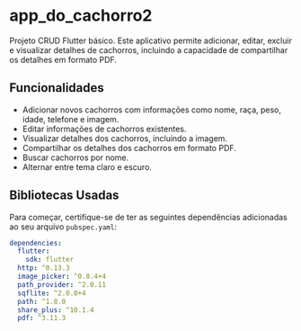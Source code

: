 # app_do_cachorro2

Projeto CRUD Flutter básico. Este aplicativo permite adicionar, editar, excluir e visualizar detalhes de cachorros, incluindo a capacidade de compartilhar os detalhes em formato PDF.

## Funcionalidades

- Adicionar novos cachorros com informações como nome, raça, peso, idade, telefone e imagem.
- Editar informações de cachorros existentes.
- Visualizar detalhes dos cachorros, incluindo a imagem.
- Compartilhar os detalhes dos cachorros em formato PDF.
- Buscar cachorros por nome.
- Alternar entre tema claro e escuro.

## Bibliotecas Usadas

Para começar, certifique-se de ter as seguintes dependências adicionadas ao seu arquivo `pubspec.yaml`:

```yaml
dependencies:
  flutter:
    sdk: flutter
  http: ^0.13.3
  image_picker: ^0.8.4+4
  path_provider: ^2.0.11
  sqflite: ^2.0.0+4
  path: ^1.8.0
  share_plus: ^10.1.4
  pdf: ^3.11.3
